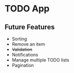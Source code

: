 # TODO App

## Future Features

- Sorting
- Remove an item
- ~~Validation~~
- Notifications
- Manage multiple TODO lists
- Pagination
